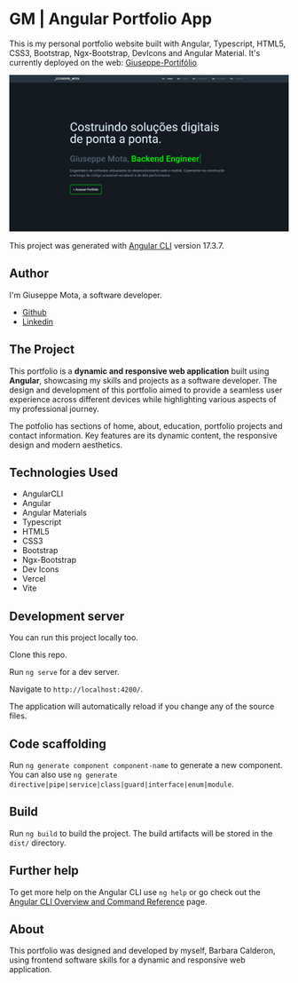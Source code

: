 # GM | Angular Portfolio App

This is my personal portfolio website built with Angular, Typescript, HTML5, CSS3, Bootstrap, Ngx-Bootstrap, DevIcons and Angular Material. It's currently deployed on the web: [Giuseppe-Portifólio](https://portifoliogiuseppe.vercel.app/home)

![Barbara Calderon's Angular Portfolio App](portfolio.png)

This project was generated with [Angular CLI](https://github.com/angular/angular-cli) version 17.3.7.

## Author

I'm Giuseppe Mota, a software developer.

- [Github](https://github.com/giuseppemota)
- [Linkedin](https://www.linkedin.com/in/giuseppe-mota-b9aaab200/)


## The Project

This portfolio is a **dynamic and responsive web application** built using **Angular**, showcasing my skills and projects as a software developer. The design and development of this portfolio aimed to provide a seamless user experience across different devices while highlighting various aspects of my professional journey. 

The potfolio has sections of home, about, education, portfolio projects and contact information. Key features are its dynamic content, the responsive design and modern aesthetics.

## Technologies Used

- AngularCLI
- Angular
- Angular Materials
- Typescript
- HTML5
- CSS3
- Bootstrap
- Ngx-Bootstrap
- Dev Icons
- Vercel
- Vite

## Development server

You can run this project locally too.

Clone this repo.

Run `ng serve` for a dev server. 

Navigate to `http://localhost:4200/`. 

The application will automatically reload if you change any of the source files.

## Code scaffolding

Run `ng generate component component-name` to generate a new component. You can also use `ng generate directive|pipe|service|class|guard|interface|enum|module`.

## Build

Run `ng build` to build the project. The build artifacts will be stored in the `dist/` directory.

## Further help

To get more help on the Angular CLI use `ng help` or go check out the [Angular CLI Overview and Command Reference](https://angular.io/cli) page.

## About

This portfolio was designed and developed by myself, Barbara Calderon, using frontend software skills for a dynamic and responsive web application.
